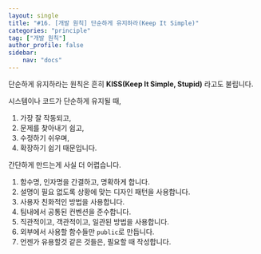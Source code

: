 ```yaml
---
layout: single
title: "#16. [개발 원칙] 단순하게 유지하라(Keep It Simple)"
categories: "principle"
tag: ["개발 원칙"]
author_profile: false
sidebar: 
    nav: "docs"
---
```


단순하게 유지하라는 원칙은 흔히 **KISS(Keep It Simple, Stupid)** 라고도 불립니다.

시스템이나 코드가 단순하게 유지될 때,

1. 가장 잘 작동되고,
2. 문제를 찾아내기 쉽고,
3. 수정하기 쉬우며,
4. 확장하기 쉽기 때문입니다.

간단하게 만드는게 사실 더 어렵습니다.

1. 함수명, 인자명을 간결하고, 명확하게 합니다.
2. 설명이 필요 없도록 상황에 맞는 디자인 패턴을 사용합니다.
3. 사용자 친화적인 방법을 사용합니다.
4. 팀내에서 공통된 컨벤션을 준수합니다.
5. 직관적이고, 객관적이고, 일관된 방법을 사용합니다.
6. 외부에서 사용할 함수들만 `public`로 만듭니다. 
7. 언젠가 유용할것 같은 것들은, 필요할 때 작성합니다.



